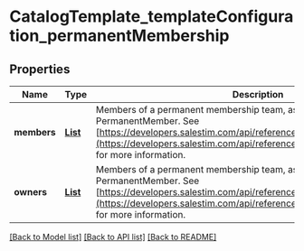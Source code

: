 # CatalogTemplate_templateConfiguration_permanentMembership
## Properties

Name | Type | Description | Notes
------------ | ------------- | ------------- | -------------
**members** | [**List**](PermanentMember.md) | Members of a permanent membership team, as an array of PermanentMember. See [https://developers.salestim.com/api/reference/Models/PermanentMember](https://developers.salestim.com/api/reference/Models/PermanentMember) for more information. | [optional] [default to null]
**owners** | [**List**](PermanentMember.md) | Members of a permanent membership team, as an array of PermanentMember. See [https://developers.salestim.com/api/reference/Models/PermanentMember](https://developers.salestim.com/api/reference/Models/PermanentMember) for more information. | [optional] [default to null]

[[Back to Model list]](../README.md#documentation-for-models) [[Back to API list]](../README.md#documentation-for-api-endpoints) [[Back to README]](../README.md)

